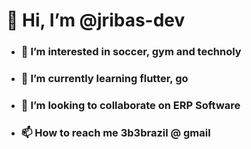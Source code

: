 # 👋 Hi, I’m @jribas-dev
- ### 👀 I’m interested in soccer, gym and technoly
- ### 🌱 I’m currently learning flutter, go
- ### 💞️ I’m looking to collaborate on ERP Software
- ### 📫 How to reach me 3b3brazil @ gmail

<!---
JRibas-Dev/JRibas-Dev is a ✨ special ✨ repository because its `README.md` (this file) appears on your GitHub profile.
You can click the Preview link to take a look at your changes.
--->
